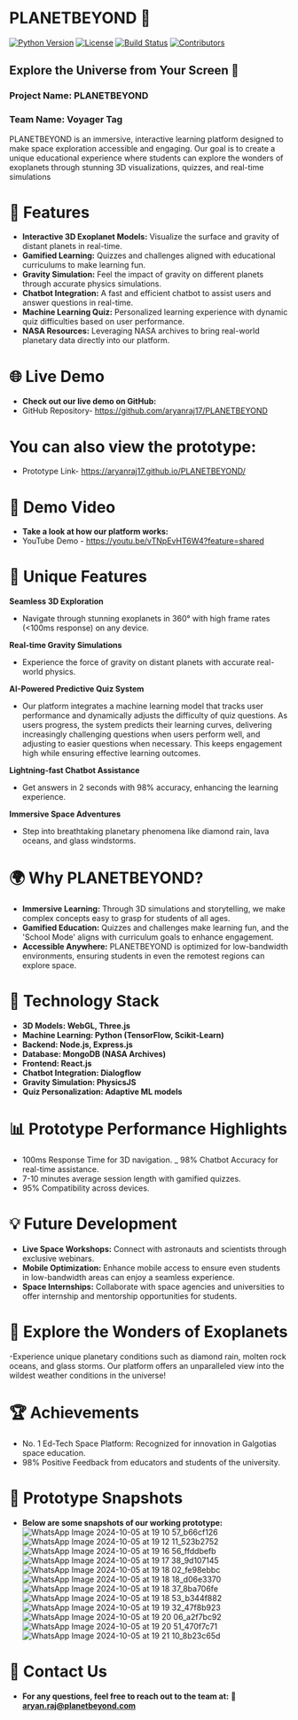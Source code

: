 # PLANETBEYOND 🚀

[![Python Version](https://img.shields.io/badge/Python-3.8%2B-blue.svg)](https://www.python.org/)
[![License](https://img.shields.io/badge/License-MIT-green.svg)](LICENSE)
[![Build Status](https://img.shields.io/badge/Build-Passing-brightgreen.svg)](https://github.com/yourusername/ecommerce-system)
[![Contributors](https://img.shields.io/badge/Contributors-1-orange.svg)](https://github.com/yourusername/ecommerce-system/graphs/contributors)
  
## Explore the Universe from Your Screen 🌌 
### Project Name: PLANETBEYOND

### Team Name: Voyager Tag


PLANETBEYOND is an immersive, interactive learning platform designed to make space exploration accessible and engaging. Our goal is to create a unique educational experience where students can explore the wonders of exoplanets through stunning 3D visualizations, quizzes, and real-time simulations

# 🌟 Features
- **Interactive 3D Exoplanet Models:** Visualize the surface and gravity of distant planets in real-time.
- **Gamified Learning:** Quizzes and challenges aligned with educational curriculums to make learning fun.
- **Gravity Simulation:** Feel the impact of gravity on different planets through accurate physics simulations.
- **Chatbot Integration:** A fast and efficient chatbot to assist users and answer questions in real-time.
- **Machine Learning Quiz:** Personalized learning experience with dynamic quiz difficulties based on user performance.
- **NASA Resources:** Leveraging NASA archives to bring real-world planetary data directly into our platform.

# 🌐 Live Demo
- **Check out our live demo on GitHub:**
- GitHub Repository- https://github.com/aryanraj17/PLANETBEYOND

# **You can also view the prototype:**
- Prototype Link- https://aryanraj17.github.io/PLANETBEYOND/

# 🎥 Demo Video
- **Take a look at how our platform works:**
-  YouTube Demo - https://youtu.be/vTNpEvHT6W4?feature=shared

# 🚀 Unique Features
**Seamless 3D Exploration**
- Navigate through stunning exoplanets in 360° with high frame rates (<100ms response) on any device.

**Real-time Gravity Simulations**
- Experience the force of gravity on distant planets with accurate real-world physics.
  
**AI-Powered Predictive Quiz System**
- Our platform integrates a machine learning model that tracks user performance and dynamically adjusts the difficulty of quiz questions. As users progress, the system predicts their learning curves, delivering increasingly challenging questions when users perform well, and adjusting to easier questions when necessary. This keeps engagement high while ensuring effective learning outcomes.

**Lightning-fast Chatbot Assistance**
- Get answers in 2 seconds with 98% accuracy, enhancing the learning experience.

**Immersive Space Adventures**
- Step into breathtaking planetary phenomena like diamond rain, lava oceans, and glass windstorms.

# 🌍 Why PLANETBEYOND?
- **Immersive Learning:** Through 3D simulations and storytelling, we make complex concepts easy to grasp for students of all ages.
- **Gamified Education:** Quizzes and challenges make learning fun, and the 'School Mode' aligns with curriculum goals to enhance engagement.
- **Accessible Anywhere:** PLANETBEYOND is optimized for low-bandwidth environments, ensuring students in even the remotest regions can explore space.

# 🔧 Technology Stack
- **3D Models: WebGL, Three.js**
- **Machine Learning: Python (TensorFlow, Scikit-Learn)**
- **Backend: Node.js, Express.js**
- **Database: MongoDB (NASA Archives)**
- **Frontend: React.js**
- **Chatbot Integration: Dialogflow**
- **Gravity Simulation: PhysicsJS**
- **Quiz Personalization: Adaptive ML models**

# 📊 Prototype Performance Highlights
- 100ms Response Time for 3D navigation.
_ 98% Chatbot Accuracy for real-time assistance.
- 7-10 minutes average session length with gamified quizzes.
- 95% Compatibility across devices.

# 💡 Future Development
- **Live Space Workshops:** Connect with astronauts and scientists through exclusive webinars.
- **Mobile Optimization:** Enhance mobile access to ensure even students in low-bandwidth areas can enjoy a seamless experience.
- **Space Internships:** Collaborate with space agencies and universities to offer internship and mentorship opportunities for students.


# 🌌 Explore the Wonders of Exoplanets
-Experience unique planetary conditions such as diamond rain, molten rock oceans, and glass storms. Our platform offers an unparalleled view into the wildest weather conditions in the universe!

# 🏆 Achievements
- No. 1 Ed-Tech Space Platform: Recognized for innovation in Galgotias space education.
- 98% Positive Feedback from educators and students of the university.

# 📸 Prototype Snapshots
- **Below are some snapshots of our working prototype:**
![WhatsApp Image 2024-10-05 at 19 10 57_b66cf126](https://github.com/user-attachments/assets/92ab9a30-3226-42c9-8235-005d2d0306f7)
![WhatsApp Image 2024-10-05 at 19 12 11_523b2752](https://github.com/user-attachments/assets/3a43632e-b059-4589-8ae2-06b46d63797e)
![WhatsApp Image 2024-10-05 at 19 16 56_ffddbefb](https://github.com/user-attachments/assets/d519e721-023a-4f21-a434-ff8ed71b5496)
![WhatsApp Image 2024-10-05 at 19 17 38_9d107145](https://github.com/user-attachments/assets/17bdea95-51fb-458e-80a7-6ee53844f088)
![WhatsApp Image 2024-10-05 at 19 18 02_fe98ebbc](https://github.com/user-attachments/assets/eb0939c9-b209-4733-afac-2d2eb9b63aaf)
![WhatsApp Image 2024-10-05 at 19 18 18_d06e3370](https://github.com/user-attachments/assets/1e79590a-5eba-4a31-bbb2-4c67fa861e79)
![WhatsApp Image 2024-10-05 at 19 18 37_8ba706fe](https://github.com/user-attachments/assets/b55917a0-e22d-42ad-a13f-92d3e2fe2674)
![WhatsApp Image 2024-10-05 at 19 18 53_b344f882](https://github.com/user-attachments/assets/7c6bd5bc-7e50-494f-894d-71f271129db2)
![WhatsApp Image 2024-10-05 at 19 19 32_47f8b923](https://github.com/user-attachments/assets/c52fa4e0-eb51-4216-9a15-6a51a177019b)
![WhatsApp Image 2024-10-05 at 19 20 06_a2f7bc92](https://github.com/user-attachments/assets/46592d2c-d3d3-4ba4-b775-9a7a1942e948)
![WhatsApp Image 2024-10-05 at 19 20 51_470f7c71](https://github.com/user-attachments/assets/c7390a72-9307-4984-b9f8-32219ff02631)
![WhatsApp Image 2024-10-05 at 19 21 10_8b23c65d](https://github.com/user-attachments/assets/d5bbf04d-613c-4674-8d1c-0179dab0cdca)


# 📧 Contact Us
- **For any questions, feel free to reach out to the team at:**
**📧 aryan.raj@planetbeyond.com**



